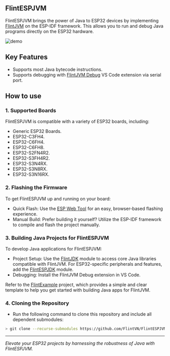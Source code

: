 ## FlintESPJVM
FlintESPJVM brings the power of Java to ESP32 devices by implementing [FlintJVM](https://github.com/FlintVN/FlintJVM) on the ESP-IDF framework. This allows you to run and debug Java programs directly on the ESP32 hardware.

![demo](images/demo1.avif)
## Key Features
- Supports most Java bytecode instructions.
- Supports debugging with [FlintJVM Debug](https://marketplace.visualstudio.com/items?itemName=ElectricThanhTung.flintjvm-debugger) VS Code extension via serial port.
## How to use
### 1. Supported Boards
FlintESPJVM is compatible with a variety of ESP32 boards, including:
- Generic ESP32 Boards.
- ESP32-C3FH4.
- ESP32-C6FH4.
- ESP32-C6FH8.
- ESP32-S2FN4R2.
- ESP32-S3FH4R2.
- ESP32-S3N4RX.
- ESP32-S3N8RX.
- ESP32-S3N16RX.
### 2. Flashing the Firmware
To get FlintESPJVM up and running on your board:
- Quick Flash: Use the [ESP Web Tool](https://esp.flint.vn) for an easy, browser-based flashing experience.
- Manual Build: Prefer building it yourself? Utilize the ESP-IDF framework to compile and flash the project manually.
### 3. Building Java Projects for FlintESPJVM
To develop Java applications for FlintESPJVM:
- Project Setup: Use the [FlintJDK](https://github.com/FlintVN/FlintJDK) module to access core Java libraries compatible with FlintJVM. For ESP32-specific peripherals and features, add the [FlintESPJDK](https://github.com/FlintVN/FlintESPJDK) module.
- Debugging: Install the FlintJVM Debug extension in VS Code.

Refer to the [FlintExample](https://github.com/FlintVN/FlintExample) project, which provides a simple and clear template to help you get started with building Java apps for FlintJVM.
### 4. Cloning the Repository
- Run the following command to clone this repository and include all dependent submodules:
```sh
> git clone --recurse-submodules https://github.com/FlintVN/FlintESPJVM.git
```
---
*Elevate your ESP32 projects by harnessing the robustness of Java with FlintESPJVM.*